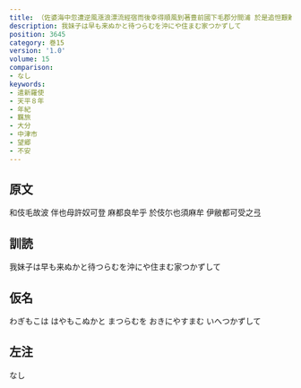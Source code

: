 ```yaml
---
title: （佐婆海中忽遭逆風漲浪漂流經宿而後幸得順風到著豊前國下毛郡分間浦 於是追怛艱難悽惆作八首）
description: 我妹子は早も来ぬかと待つらむを沖にや住まむ家つかずして
position: 3645
category: 巻15
version: '1.0'
volume: 15
comparison:
- なし
keywords:
- 遣新羅使
- 天平８年
- 年紀
- 羈旅
- 大分
- 中津市
- 望郷
- 不安
---
```


## 原文

和伎毛故波 伴也母許奴可登 麻都良牟乎 於伎尓也須麻牟 伊敝都可受之弖

## 訓読

我妹子は早も来ぬかと待つらむを沖にや住まむ家つかずして

## 仮名

わぎもこは はやもこぬかと まつらむを おきにやすまむ いへつかずして

## 左注

なし
